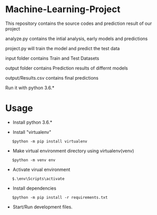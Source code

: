 # Machine-Learning-Project
This repository contains the source codes and prediction result of our project

analyze.py contains the intial analysis, early models and predictions

project.py will train the model and predict the test data

input folder contains Train and Test Datasets

output folder contains Prediction results of differnt models

output/Results.csv contains final predictions

Run it with python 3.6.*

# Usage

- Install python 3.6.*

- Install "virtualenv"

```
   $python -m pip install virtualenv
```

- Make virtual environment directory using virtualenv(venv)

```
   $python -m venv env
```

- Activate virual environment

```
   $.\env\Scripts\activate
```

- Install dependencies

```
   $python -m pip install -r requirements.txt
```

- Start/Run development files.
